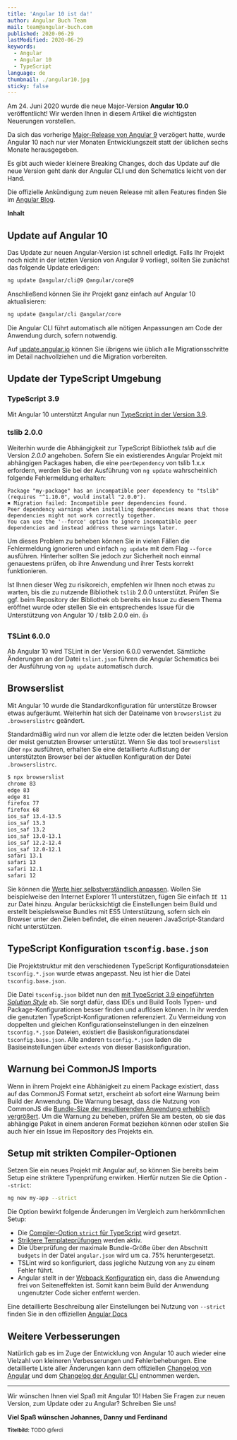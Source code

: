 ```yaml
---
title: 'Angular 10 ist da!'
author: Angular Buch Team
mail: team@angular-buch.com
published: 2020-06-29
lastModified: 2020-06-29
keywords:
  - Angular
  - Angular 10
  - TypeScript
language: de
thumbnail: ./angular10.jpg
sticky: false
---
```


Am 24. Juni 2020 wurde die neue Major-Version **Angular 10.0** veröffentlicht! Wir werden Ihnen in diesem Artikel die wichtigsten Neuerungen vorstellen.

Da sich das vorherige [Major-Release von Angular 9](/blog/2020-02-angular9) verzögert hatte, wurde Angular 10 nach nur vier Monaten Entwicklungszeit statt der üblichen sechs Monate herausgegeben.

Es gibt auch wieder kleinere Breaking Changes, doch das Update auf die neue Version geht dank der Angular CLI und den Schematics leicht von der Hand.

Die offizielle Ankündigung zum neuen Release mit allen Features finden Sie im [Angular Blog](https://blog.angular.io/version-10-of-angular-now-available-78960babd41).

**Inhalt**



## Update auf Angular 10

Das Update zur neuen Angular-Version ist schnell erledigt.
Falls Ihr Projekt noch nicht in der letzten Version von Angular 9 vorliegt, sollten Sie zunächst das folgende Update erledigen:

```bash
ng update @angular/cli@9 @angular/core@9
```

Anschließend können Sie ihr Projekt ganz einfach auf Angular 10 aktualisieren:

```bash
ng update @angular/cli @angular/core
```

Die Angular CLI führt automatisch alle nötigen Anpassungen am Code der Anwendung durch, sofern notwendig.

Auf [update.angular.io](https://update.angular.io/#9.0:10.0) können Sie übrigens wie üblich alle Migrationsschritte im Detail nachvollziehen und die Migration vorbereiten.

## Update der TypeScript Umgebung

### TypeScript 3.9

Mit Angular 10 unterstützt Angular nun [TypeScript in der Version 3.9](https://www.typescriptlang.org/docs/handbook/release-notes/typescript-3-9.html).

### tslib 2.0.0

Weiterhin wurde die Abhängigkeit zur TypeScript Bibliothek _tslib_ auf die Version _2.0.0_ angehoben.
Sofern Sie ein existierendes Angular Projekt mit abhängigen Packages haben, die eine `peerDependency` von tslib 1.x.x erfordern, werden Sie bei der Ausführung von `ng update` wahrscheinlich folgende Fehlermeldung erhalten:

```
Package "my-package" has an incompatible peer dependency to "tslib" (requires "^1.10.0", would install "2.0.0").
✖ Migration failed: Incompatible peer dependencies found.
Peer dependency warnings when installing dependencies means that those dependencies might not work correctly together.
You can use the '--force' option to ignore incompatible peer dependencies and instead address these warnings later.
```

Um dieses Problem zu beheben können Sie in vielen Fällen die Fehlermeldung ignorieren und einfach `ng update` mit dem Flag `--force` ausführen.
Hinterher sollten Sie jedoch zur Sicherheit noch einmal genauestens prüfen, ob ihre Anwendung und ihrer Tests korrekt funktionieren.

Ist Ihnen dieser Weg zu risikoreich, empfehlen wir Ihnen noch etwas zu warten, bis die zu nutzende Bibliothek `tslib` 2.0.0 unterstützt.
Prüfen Sie ggf. beim Repository der Bibliothek ob bereits ein Issue zu diesem Thema eröffnet wurde oder stellen Sie ein entsprechendes Issue für die Unterstützung von Angular 10 / tslib 2.0.0 ein. 👍 

### TSLint 6.0.0

Ab Angular 10 wird TSLint in der Version 6.0.0 verwendet.
Sämtliche Änderungen an der Datei `tslint.json` führen die Angular Schematics bei der Ausführung von `ng update` automatisch durch.


## Browserslist

Mit Angular 10 wurde die Standardkonfiguration für unterstütze Browser etwas aufgeräumt.
Weiterhin hat sich der Dateiname von `browserslist` zu `.browserslistrc` geändert.

Standardmäßig wird nun vor allem die letzte oder die letzten beiden Version der meist genutzten Browser unterstützt.
Wenn Sie das tool `browserslist` über `npx` ausführen, erhalten Sie eine detaillierte Auflistung der unterstützten Browser bei der aktuellen Konfiguration der Datei `.browserslistrc`.

```bash
$ npx browserslist
chrome 83
edge 83
edge 81
firefox 77
firefox 68
ios_saf 13.4-13.5
ios_saf 13.3
ios_saf 13.2
ios_saf 13.0-13.1
ios_saf 12.2-12.4
ios_saf 12.0-12.1
safari 13.1
safari 13
safari 12.1
safari 12
```

Sie können die [Werte hier selbstverständlich anpassen](https://github.com/browserslist/browserslist).
Wollen Sie beispielweise den Internet Explorer 11 unterstützen, fügen Sie einfach `IE 11` zur Datei hinzu.
Angular berücksichtigt die Einstellungen beim Build und erstellt beispielsweise Bundles mit ES5 Unterstützung, sofern sich ein Browser unter den Zielen befindet, die einen neueren JavaScript-Standard nicht unterstützen.

## TypeScript Konfiguration `tsconfig.base.json`

Die Projektstruktur mit den verschiedenen TypeScript Konfigurationsdateien `tsconfig.*.json` wurde etwas angepasst.
Neu ist hier die Datei `tsconfig.base.json`.

Die Datei `tsconfig.json` bildet nun den [mit TypeScript 3.9 eingeführten _Solution Style_](https://devblogs.microsoft.com/typescript/announcing-typescript-3-9/#solution-style-tsconfig) ab.
Sie sorgt dafür, dass IDEs und Build Tools Typen- und Package-Konfigurationen besser finden und auflösen können.
In ihr werden die genutzten TypeScript-Konfigurationen referenziert.
Zu Vermeidung von doppelten und gleichen Konfigurationseinstellungen in den einzelnen `tsconfig.*.json` Dateien, existiert die Basiskonfigurationsdatei `tsconfig.base.json`.
Alle anderen `tsconfig.*.json` laden die Basiseinstellungen über `extends` von dieser Basiskonfiguration.

## Warnung bei CommonJS Imports

Wenn in ihrem Projekt eine Abhänigkeit zu einem Package existiert, dass auf das CommonJS Format setzt, erscheint ab sofort eine Warnung beim Build der Anwendung.
Die Warnung besagt, dass die Nutzung von CommonJS die [Bundle-Size der resultierenden Anwendung erheblich vergrößert](https://web.dev/commonjs-larger-bundles/).
Um die Warnung zu beheben, prüfen Sie am besten, ob sie das abhängige Paket in einem anderen Format beziehen können oder stellen Sie auch hier ein Issue im Repository des Projekts ein.

## Setup mit strikten Compiler-Optionen

Setzen Sie ein neues Projekt mit Angular auf, so können Sie bereits beim Setup eine striktere Typenprüfung erwirken.
Hierfür nutzen Sie die Option `--strict`:

```bash
ng new my-app --strict
```

Die Option bewirkt folgende Änderungen im Vergleich zum herkömmlichen Setup:

- Die [Compiler-Option `strict` für TypeScript](https://dev.to/briwa/how-strict-is-typescript-s-strict-mode-311a) wird gesetzt.
- [Striktere Templateprüfungen](https://angular.io/guide/template-typecheck#strict-mode) werden aktiv.
- Die Überprüfung der maximale Bundle-Größe über den Abschnitt `budgets` in der Datei `angular.json` wird um ca. 75% heruntergesetzt.
- TSLint wird so konfiguriert, dass jegliche Nutzung von `any` zu einem Fehler führt.
- Angular stellt in der [Webpack Konfiguration](https://webpack.js.org/guides/tree-shaking/#mark-the-file-as-side-effect-free) ein, dass die Anwendung frei von Seiteneffekten ist. Somit kann beim Build der Anwendung ungenutzter Code sicher entfernt werden.

Eine detaillierte Beschreibung aller Einstellungen bei Nutzung von `--strict` finden Sie in den offiziellen [Angular Docs](https://angular.io/guide/strict-mode)

## Weitere Verbesserungen

Natürlich gab es im Zuge der Entwicklung von Angular 10 auch wieder eine Vielzahl von kleineren Verbesserungen und Fehlerbehebungen.
Eine detaillierte Liste aller Änderungen kann dem offiziellen [Changelog von Angular](https://github.com/angular/angular/blob/master/CHANGELOG.md#1000-2020-06-24) und dem [Changelog der Angular CLI](https://github.com/angular/angular-cli/releases/tag/v10.0.0) entnommen werden.

<hr>

Wir wünschen Ihnen viel Spaß mit Angular 10!
Haben Sie Fragen zur neuen Version, zum Update oder zu Angular? Schreiben Sie uns!

**Viel Spaß wünschen
Johannes, Danny und Ferdinand**

<small>**Titelbild:** TODO @ferdi</small>
